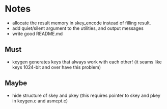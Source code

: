 # Notes
- allocate the result memory in skey_encode instead of filling result.
- add quiet/silent argument to the utilities, and output messages
- write good README.md

## Must
- keygen generates keys that always work with each other!
  (it seams like keys 1024-bit and over have this problem)

## Maybe
- hide structure of skey and pkey
  (this requires pointer to skey and pkey in keygen.c and asmcpt.c)
